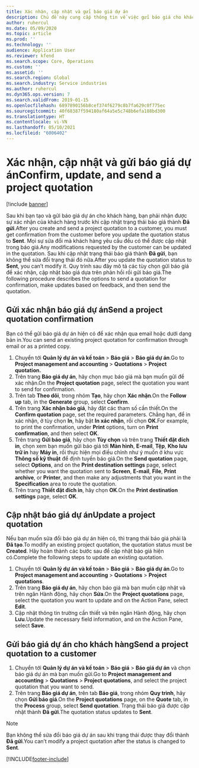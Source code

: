 ```yaml
---
title: Xác nhận, cập nhật và gửi báo giá dự án
description: Chủ đề này cung cấp thông tin về việc gửi báo giá cho khách hàng để xác nhận, sửa đổi dựa trên phản hồi rồi gửi lại báo giá.
author: ruhercul
ms.date: 05/09/2020
ms.topic: article
ms.prod: ''
ms.technology: ''
audience: Application User
ms.reviewer: kfend
ms.search.scope: Core, Operations
ms.custom: ''
ms.assetid: ''
ms.search.region: Global
ms.search.industry: Service industries
ms.author: ruhercul
ms.dyn365.ops.version: 7
ms.search.validFrom: 2019-01-15
ms.openlocfilehash: 6897890156b8cef374f6279c8b7fa629c0f775ec
ms.sourcegitcommit: 40f68387f594180af64a5e5c748b6efa188bd300
ms.translationtype: HT
ms.contentlocale: vi-VN
ms.lasthandoff: 05/10/2021
ms.locfileid: "6006402"
---
```

# <a name="confirm-update-and-send-a-project-quotation"></a><span data-ttu-id="a468c-103">Xác nhận, cập nhật và gửi báo giá dự án</span><span class="sxs-lookup"><span data-stu-id="a468c-103">Confirm, update, and send a project quotation</span></span>

[!include [banner](../includes/banner.md)]

<span data-ttu-id="a468c-104">Sau khi bạn tạo và gửi báo giá dự án cho khách hàng, bạn phải nhận được sự xác nhận của khách hàng trước khi cập nhật trạng thái báo giá thành **Đã gửi**.</span><span class="sxs-lookup"><span data-stu-id="a468c-104">After you create and send a project quotation to a customer, you must get confirmation from the customer before you update the quotation status to **Sent**.</span></span> <span data-ttu-id="a468c-105">Mọi sự sửa đổi mà khách hàng yêu cầu đều có thể được cập nhật trong báo giá.</span><span class="sxs-lookup"><span data-stu-id="a468c-105">Any modifications requested by the customer can be updated in the quotation.</span></span> <span data-ttu-id="a468c-106">Sau khi cập nhật trạng thái báo giá thành **Đã gửi**, bạn không thể sửa đổi trạng thái đó nữa.</span><span class="sxs-lookup"><span data-stu-id="a468c-106">After you update the quotation status to **Sent**, you can’t modify it.</span></span> <span data-ttu-id="a468c-107">Quy trình sau đây mô tả các tùy chọn gửi báo giá để xác nhận, cập nhật báo giá dựa trên phản hồi rồi gửi báo giá.</span><span class="sxs-lookup"><span data-stu-id="a468c-107">The following procedure describes the options to send a quotation for confirmation, make updates based on feedback, and then send the quotation.</span></span>

## <a name="send-a-project-quotation-confirmation"></a><span data-ttu-id="a468c-108">Gửi xác nhận báo giá dự án</span><span class="sxs-lookup"><span data-stu-id="a468c-108">Send a project quotation confirmation</span></span>  

<span data-ttu-id="a468c-109">Bạn có thể gửi báo giá dự án hiện có để xác nhận qua email hoặc dưới dạng bản in.</span><span class="sxs-lookup"><span data-stu-id="a468c-109">You can send an existing project quotation for confirmation through email or as a printed copy.</span></span> 

1. <span data-ttu-id="a468c-110">Chuyển tới **Quản lý dự án và kế toán** > **Báo giá** > **Báo giá dự án**.</span><span class="sxs-lookup"><span data-stu-id="a468c-110">Go to **Project management and accounting** > **Quotations** > **Project quotation.**</span></span> 
2. <span data-ttu-id="a468c-111">Trên trang **Báo giá dự án**, hãy chọn mục báo giá mà bạn muốn gửi để xác nhận.</span><span class="sxs-lookup"><span data-stu-id="a468c-111">On the **Project quotation** page, select the quotation you want to send for confirmation.</span></span> 
3. <span data-ttu-id="a468c-112">Trên tab **Theo dõi**, trong nhóm **Tạo**, hãy chọn **Xác nhận**.</span><span class="sxs-lookup"><span data-stu-id="a468c-112">On the **Follow up** tab, in the **Generate** group, select **Confirm**.</span></span> 
4. <span data-ttu-id="a468c-113">Trên trang **Xác nhận báo giá**, hãy đặt các tham số cần thiết.</span><span class="sxs-lookup"><span data-stu-id="a468c-113">On the **Confirm quotation** page, set the required parameters.</span></span> <span data-ttu-id="a468c-114">Chẳng hạn, để in xác nhận, ở tùy chọn **In**, hãy bật **In xác nhận**, rồi chọn **OK**.</span><span class="sxs-lookup"><span data-stu-id="a468c-114">For example, to print the confirmation, under **Print** options, turn on **Print confirmation**, and then select **OK**.</span></span>
5. <span data-ttu-id="a468c-115">Trên trang **Gửi báo giá**, hãy chọn **Tùy chọn** và trên trang **Thiết đặt đích in**, chọn xem bạn muốn gửi báo giá tới **Màn hình**, **E-mail**, **Tệp**, **Kho lưu trữ in** hay **Máy in**, rồi thực hiện mọi điều chỉnh như ý muốn ở khu vực **Thông số kỹ thuật** để định tuyến báo giá.</span><span class="sxs-lookup"><span data-stu-id="a468c-115">On the **Send quotation** page, select **Options**, and on the **Print destination settings** page, select whether you want the quotation sent to **Screen**, **E-mail**, **File**, **Print archive**, or **Printer**, and then make any adjustments that you want in the **Specification** area to route the quotation.</span></span>
6. <span data-ttu-id="a468c-116">Trên trang **Thiết đặt đích in**, hãy chọn **OK**.</span><span class="sxs-lookup"><span data-stu-id="a468c-116">On the **Print destination settings** page, select **OK**.</span></span>  

## <a name="update-a-project-quotation"></a><span data-ttu-id="a468c-117">Cập nhật báo giá dự án</span><span class="sxs-lookup"><span data-stu-id="a468c-117">Update a project quotation</span></span>

<span data-ttu-id="a468c-118">Nếu bạn muốn sửa đổi báo giá dự án hiện có, thì trạng thái báo giá phải là **Đã tạo**.</span><span class="sxs-lookup"><span data-stu-id="a468c-118">To modify an existing project quotation, the quotation status must be **Created**.</span></span> <span data-ttu-id="a468c-119">Hãy hoàn thành các bước sau để cập nhật báo giá hiện có.</span><span class="sxs-lookup"><span data-stu-id="a468c-119">Complete the following steps to update an existing quotation.</span></span> 

1. <span data-ttu-id="a468c-120">Chuyển tới **Quản lý dự án và kế toán** > **Báo giá** > **Báo giá dự án**.</span><span class="sxs-lookup"><span data-stu-id="a468c-120">Go to **Project management and accounting** > **Quotations** > **Project quotations**.</span></span>
2. <span data-ttu-id="a468c-121">Trên trang **Báo giá dự án**, hãy chọn báo giá mà bạn muốn cập nhật và trên ngăn Hành động, hãy chọn **Sửa**.</span><span class="sxs-lookup"><span data-stu-id="a468c-121">On the **Project quotations** page, select the quotation you want to update and on the Action Pane, select **Edit**.</span></span>
3. <span data-ttu-id="a468c-122">Cập nhật thông tin trường cần thiết và trên ngăn Hành động, hãy chọn **Lưu**.</span><span class="sxs-lookup"><span data-stu-id="a468c-122">Update the necessary field information, and on the Action Pane, select **Save**.</span></span>  

## <a name="send-a-project-quotation-to-a-customer"></a><span data-ttu-id="a468c-123">Gửi báo giá dự án cho khách hàng</span><span class="sxs-lookup"><span data-stu-id="a468c-123">Send a project quotation to a customer</span></span> 

1. <span data-ttu-id="a468c-124">Chuyển tới **Quản lý dự án và kế toán** > **Báo giá** > **Báo giá dự án** và chọn báo giá dự án mà bạn muốn gửi.</span><span class="sxs-lookup"><span data-stu-id="a468c-124">Go to **Project management and accounting** > **Quotations** > **Project quotations**, and select the project quotation that you want to send.</span></span>
2. <span data-ttu-id="a468c-125">Trên trang **Báo giá dự án**, trên tab **Báo giá**, trong nhóm **Quy trình**, hãy chọn **Gửi báo giá**.</span><span class="sxs-lookup"><span data-stu-id="a468c-125">On the **Project quotations** page, on the **Quote** tab, in the **Process** group, select **Send quotation**.</span></span> <span data-ttu-id="a468c-126">Trạng thái báo giá được cập nhật thành **Đã gửi**.</span><span class="sxs-lookup"><span data-stu-id="a468c-126">The quotation status updates to **Sent**.</span></span>

> [!NOTE]
> <span data-ttu-id="a468c-127">Bạn không thể sửa đổi báo giá dự án sau khi trạng thái được thay đổi thành **Đã gửi**.</span><span class="sxs-lookup"><span data-stu-id="a468c-127">You can’t modify a project quotation after the status is changed to **Sent**.</span></span>


[!INCLUDE[footer-include](../includes/footer-banner.md)]